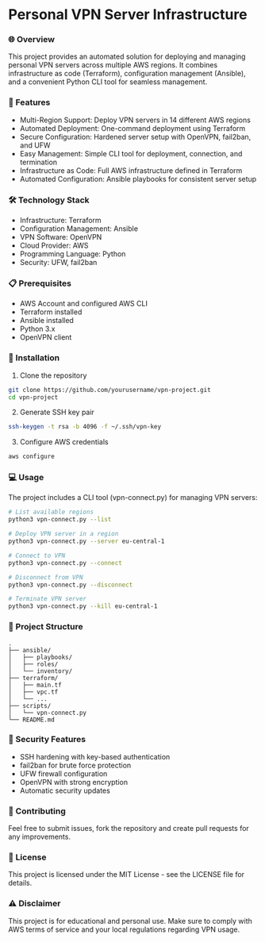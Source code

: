 # Personal VPN Server Infrastructure
### 🌐 Overview
This project provides an automated solution for deploying and managing personal VPN servers across multiple AWS regions. It combines infrastructure as code (Terraform), configuration management (Ansible), and a convenient Python CLI tool for seamless management.
### 🚀 Features

* Multi-Region Support: Deploy VPN servers in 14 different AWS regions
* Automated Deployment: One-command deployment using Terraform
* Secure Configuration: Hardened server setup with OpenVPN, fail2ban, and UFW
* Easy Management: Simple CLI tool for deployment, connection, and termination
* Infrastructure as Code: Full AWS infrastructure defined in Terraform
* Automated Configuration: Ansible playbooks for consistent server setup

### 🛠 Technology Stack

* Infrastructure: Terraform
* Configuration Management: Ansible
* VPN Software: OpenVPN
* Cloud Provider: AWS
* Programming Language: Python
* Security: UFW, fail2ban

### 📋 Prerequisites

* AWS Account and configured AWS CLI
* Terraform installed
* Ansible installed
* Python 3.x
* OpenVPN client

### 🔧 Installation

1. Clone the repository
```bash
git clone https://github.com/yourusername/vpn-project.git
cd vpn-project
```

2. Generate SSH key pair
```bash
ssh-keygen -t rsa -b 4096 -f ~/.ssh/vpn-key
```

3. Configure AWS credentials
```bash
aws configure
```

### 💻 Usage
The project includes a CLI tool (vpn-connect.py) for managing VPN servers:

```bash
# List available regions
python3 vpn-connect.py --list

# Deploy VPN server in a region
python3 vpn-connect.py --server eu-central-1

# Connect to VPN
python3 vpn-connect.py --connect

# Disconnect from VPN
python3 vpn-connect.py --disconnect

# Terminate VPN server
python3 vpn-connect.py --kill eu-central-1
```

### 📁 Project Structure

```
.
├── ansible/
│   ├── playbooks/
│   ├── roles/
│   └── inventory/
├── terraform/
│   ├── main.tf
│   ├── vpc.tf
│   └── ...
├── scripts/
│   └── vpn-connect.py
└── README.md
```

### 🔐 Security Features

* SSH hardening with key-based authentication
* fail2ban for brute force protection
* UFW firewall configuration
* OpenVPN with strong encryption
* Automatic security updates

### 🤝 Contributing
Feel free to submit issues, fork the repository and create pull requests for any improvements.
### 📝 License
This project is licensed under the MIT License - see the LICENSE file for details.
### ⚠️ Disclaimer
This project is for educational and personal use. Make sure to comply with AWS terms of service and your local regulations regarding VPN usage.